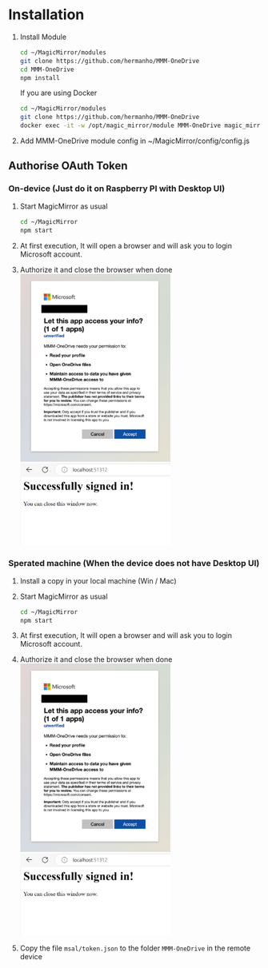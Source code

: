 # Installation

1. Install Module

   ```sh
   cd ~/MagicMirror/modules
   git clone https://github.com/hermanho/MMM-OneDrive
   cd MMM-OneDrive
   npm install
   ```

   If you are using Docker

   ```sh
   cd ~/MagicMirror/modules
   git clone https://github.com/hermanho/MMM-OneDrive
   docker exec -it -w /opt/magic_mirror/module MMM-OneDrive magic_mirror npm install
   ```

1. Add MMM-OneDrive module config in ~/MagicMirror/config/config.js

## Authorise OAuth Token

### On-device (Just do it on Raspberry PI with Desktop UI)

   1. Start MagicMirror as usual

      ```sh
      cd ~/MagicMirror
      npm start
      ```

   1. At first execution, It will open a browser and will ask you to login Microsoft account.
   1. Authorize it and close the browser when done
      <img src="images/authorize.png" width="300">
      <img src="images/signed-in.png" width="300">

### Sperated machine (When the device does not have Desktop UI)

   1. Install a copy in your local machine (Win / Mac)
   1. Start MagicMirror as usual

      ```sh
      cd ~/MagicMirror
      npm start
      ```

   1. At first execution, It will open a browser and will ask you to login Microsoft account.
   1. Authorize it and close the browser when done
      <img src="images/authorize.png" width="300">
      <img src="images/signed-in.png" width="300">
   1. Copy the file `msal/token.json` to the folder `MMM-OneDrive` in the remote device
